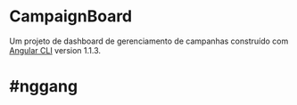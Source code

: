# CampaignBoard

Um projeto de dashboard de gerenciamento de campanhas construído com [Angular CLI](https://github.com/angular/angular-cli) version 1.1.3.

# \#nggang
